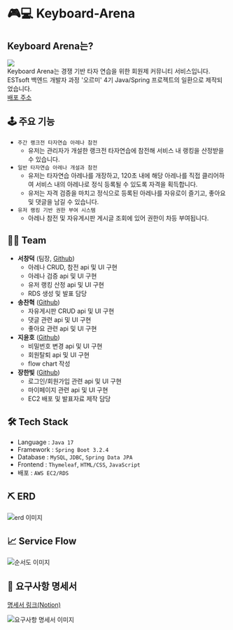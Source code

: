# 🎮💻 Keyboard-Arena
## Keyboard Arena는? <br>
<img src="https://github.com/Garodden/keyboard-arena/assets/82032418/9cc76a2e-ac2b-4f95-a77d-7bbd2c8ddcf3"><br>
Keyboard Arena는 경쟁 기반 타자 연습을 위한 회원제 커뮤니티 서비스입니다.<br>
ESTsoft 백엔드 개발자 과정 '오르미' 4기 Java/Spring 프로젝트의 일환으로 제작되었습니다.<br>
[배포 주소](http://3.36.79.208:8082/)

## 🕹 주요 기능
- `주간 랭크전 타자연습 아레나 참전 `
  - 유저는 관리자가 개설한 랭크전 타자연습에 참전해 서비스 내 랭킹을 산정받을 수 있습니다. 
- `일반 타자연습 아레나 개설과 참전`
  - 유저는 타자연습 아레나를 개장하고, 120초 내에 해당 아레나를 직접 클리어하여 서비스 내의 아레나로 정식 등록될 수 있도록 자격을 획득합니다.
  - 유저는 자격 검증을 마치고 정식으로 등록된 아레나를 자유로이 즐기고, 좋아요 및 댓글을 남길 수 있습니다. 
- `유저 랭킹 기반 권한 부여 시스템`
    - 아레나 참전 및 자유게시판 게시글 조회에 있어 권한이 차등 부여됩니다.
 
## 🤼‍♂️ Team
- **서창덕** (팀장, [Github](https://github.com/Garodden))
  - 아레나 CRUD, 참전 api 및 UI 구현
  - 아레나 검증 api 및 UI 구현
  - 유저 랭킹 산정 api 및 UI 구현
  - RDS 생성 및 발표 담당
- **송찬혁** ([Github](https://github.com/songchanyok))
  - 자유게시판 CRUD api 및 UI 구현
  - 댓글 관련 api 및 UI 구현
  - 좋아요 관련 api 및 UI 구현
- **지윤호** ([Github](https://github.com/UUUUUKnow))
  - 비밀번호 변경 api 및 UI 구현
  - 회원탈퇴 api 및 UI 구현
  - flow chart 작성
- **장한빛** ([Github](https://github.com/biiit4894))
  - 로그인/회원가입 관련 api 및 UI 구현
  - 마이페이지 관련 api 및 UI 구현
  - EC2 배포 및 발표자료 제작 담당
 
## 🛠 Tech Stack
- Language : `Java 17`
- Framework : `Spring Boot 3.2.4`
- Database : `MySQL`, `JDBC`, `Spring Data JPA`
- Frontend : `Thymeleaf`, `HTML/CSS`, `JavaScript`
- 배포 : `AWS EC2/RDS`

## ⛏ ERD
<img alt="erd 이미지" src="https://github.com/Garodden/keyboard-arena/assets/82032418/c5abc898-2dbf-4495-8292-ff1500efe5cd">

## 📈 Service Flow
<img alt="순서도 이미지" src="https://github.com/Garodden/keyboard-arena/assets/155498542/a8fcf414-5030-4a23-9bbf-70a63ce619dc">


[//]: # (- 시간 날때 기술 스택 아이콘 첨부하려고 냅둔 주석 ...https://camo.githubusercontent.com/b0648ef7a9b6980ea27c1caaeb06d5c8503dbb4f9b4d9d7ca1df60a5edc14340/68747470733a2f2f696d672e736869656c64732e696f2f62616467652f6a6176612d2532334544384230302e7376673f7374796c653d666f722d7468652d6261646765266c6f676f3d6f70656e6a646b266c6f676f436f6c6f723d7768697465)

[//]: # (  https://camo.githubusercontent.com/42dd3f9f9345fb4a3e1a24d0483c62ac853b227b6bec314dbd09aa0d9edc9671/68747470733a2f2f696d672e736869656c64732e696f2f62616467652f737072696e67626f6f742d3644423333463f7374796c653d666f722d7468652d6261646765266c6f676f3d737072696e67626f6f74266c6f676f436f6c6f723d7768697465)

[//]: # (- <img src="https://img.shields.io/badge/Java-ED8B00?style=for-the-badge&logo=java&logoColor=white">)

[//]: # (<img src="https://img.shields.io/badge/SpringBoot-6DB33F?style=flat-square&logo=Spring&logoColor=white">)

[//]: # (<img src="https://img.shields.io/badge/HTML-E34F26?style=for-the-badge&logo=html&logoColor=white">)

[//]: # (<img src="https://img.shields.io/badge/CSS-1572B6?style=for-the-badge&logo=css&logoColor=white">)

[//]: # (<img src="https://img.shields.io/badge/JavaScript-F7DF1E?style=for-the-badge&logo=javascript&logoColor=black">)

[//]: # (<img src="https://shields.io/badge/MySQL-lightgrey?logo=mysql&style=plastic&logoColor=white&labelColor=blue">)

[//]: # (<img src="">)

## 📑 요구사항 명세서
[명세서 링크(Notion)](https://www.notion.so/oreumi/9f73ed77821149e78ba4073f7e315cd5)

<img alt="요구사항 명세서 이미지" src="https://github.com/Garodden/keyboard-arena/assets/82032418/ee252d75-9b87-4cc1-8faa-3814f6289cc4">
